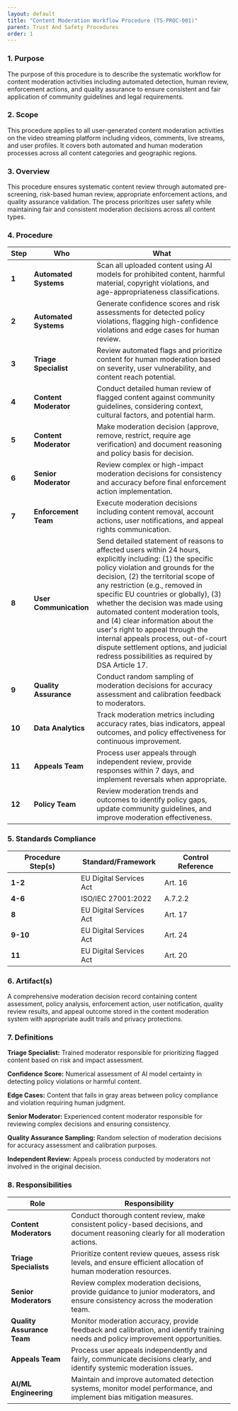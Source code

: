 ```yaml
---
layout: default
title: "Content Moderation Workflow Procedure (TS-PROC-001)"
parent: Trust And Safety Procedures
order: 1
---
```


### 1. Purpose

The purpose of this procedure is to describe the systematic workflow for content moderation activities including automated detection, human review, enforcement actions, and quality assurance to ensure consistent and fair application of community guidelines and legal requirements.

### 2. Scope

This procedure applies to all user-generated content moderation activities on the video streaming platform including videos, comments, live streams, and user profiles. It covers both automated and human moderation processes across all content categories and geographic regions.

### 3. Overview

This procedure ensures systematic content review through automated pre-screening, risk-based human review, appropriate enforcement actions, and quality assurance validation. The process prioritizes user safety while maintaining fair and consistent moderation decisions across all content types.

### 4. Procedure

| **Step** | **Who** | **What** |
| -------- | -------- | -------- |
| **1** | **Automated Systems** | Scan all uploaded content using AI models for prohibited content, harmful material, copyright violations, and age-appropriateness classifications. |
| **2** | **Automated Systems** | Generate confidence scores and risk assessments for detected policy violations, flagging high-confidence violations and edge cases for human review. |
| **3** | **Triage Specialist** | Review automated flags and prioritize content for human moderation based on severity, user vulnerability, and content reach potential. |
| **4** | **Content Moderator** | Conduct detailed human review of flagged content against community guidelines, considering context, cultural factors, and potential harm. |
| **5** | **Content Moderator** | Make moderation decision (approve, remove, restrict, require age verification) and document reasoning and policy basis for decision. |
| **6** | **Senior Moderator** | Review complex or high-impact moderation decisions for consistency and accuracy before final enforcement action implementation. |
| **7** | **Enforcement Team** | Execute moderation decisions including content removal, account actions, user notifications, and appeal rights communication. |
| **8** | **User Communication** | Send detailed statement of reasons to affected users within 24 hours, explicitly including: (1) the specific policy violation and grounds for the decision, (2) the territorial scope of any restriction (e.g., removed in specific EU countries or globally), (3) whether the decision was made using automated content moderation tools, and (4) clear information about the user's right to appeal through the internal appeals process, out-of-court dispute settlement options, and judicial redress possibilities as required by DSA Article 17. |
| **9** | **Quality Assurance** | Conduct random sampling of moderation decisions for accuracy assessment and calibration feedback to moderators. |
| **10** | **Data Analytics** | Track moderation metrics including accuracy rates, bias indicators, appeal outcomes, and policy effectiveness for continuous improvement. |
| **11** | **Appeals Team** | Process user appeals through independent review, provide responses within 7 days, and implement reversals when appropriate. |
| **12** | **Policy Team** | Review moderation trends and outcomes to identify policy gaps, update community guidelines, and improve moderation effectiveness. |

### 5. Standards Compliance

| **Procedure Step(s)** | **Standard/Framework** | **Control Reference** |
| --------------------- | ---------------------- | --------------------- |
| **1-2** | EU Digital Services Act | Art. 16 |
| **4-6** | ISO/IEC 27001:2022 | A.7.2.2 |
| **8** | EU Digital Services Act | Art. 17 |
| **9-10** | EU Digital Services Act | Art. 24 |
| **11** | EU Digital Services Act | Art. 20 |

### 6. Artifact(s)

A comprehensive moderation decision record containing content assessment, policy analysis, enforcement action, user notification, quality review results, and appeal outcome stored in the content moderation system with appropriate audit trails and privacy protections.

### 7. Definitions

**Triage Specialist:** Trained moderator responsible for prioritizing flagged content based on risk and impact assessment.

**Confidence Score:** Numerical assessment of AI model certainty in detecting policy violations or harmful content.

**Edge Cases:** Content that falls in gray areas between policy compliance and violation requiring human judgment.

**Senior Moderator:** Experienced content moderator responsible for reviewing complex decisions and ensuring consistency.

**Quality Assurance Sampling:** Random selection of moderation decisions for accuracy assessment and calibration purposes.

**Independent Review:** Appeals process conducted by moderators not involved in the original decision.

### 8. Responsibilities

| **Role** | **Responsibility** |
| -------- | ------------------ |
| **Content Moderators** | Conduct thorough content review, make consistent policy-based decisions, and document reasoning clearly for all moderation actions. |
| **Triage Specialists** | Prioritize content review queues, assess risk levels, and ensure efficient allocation of human moderation resources. |
| **Senior Moderators** | Review complex moderation decisions, provide guidance to junior moderators, and ensure consistency across the moderation team. |
| **Quality Assurance Team** | Monitor moderation accuracy, provide feedback and calibration, and identify training needs and policy improvement opportunities. |
| **Appeals Team** | Process user appeals independently and fairly, communicate decisions clearly, and identify systemic moderation issues. |
| **AI/ML Engineering** | Maintain and improve automated detection systems, monitor model performance, and implement bias mitigation measures. |
